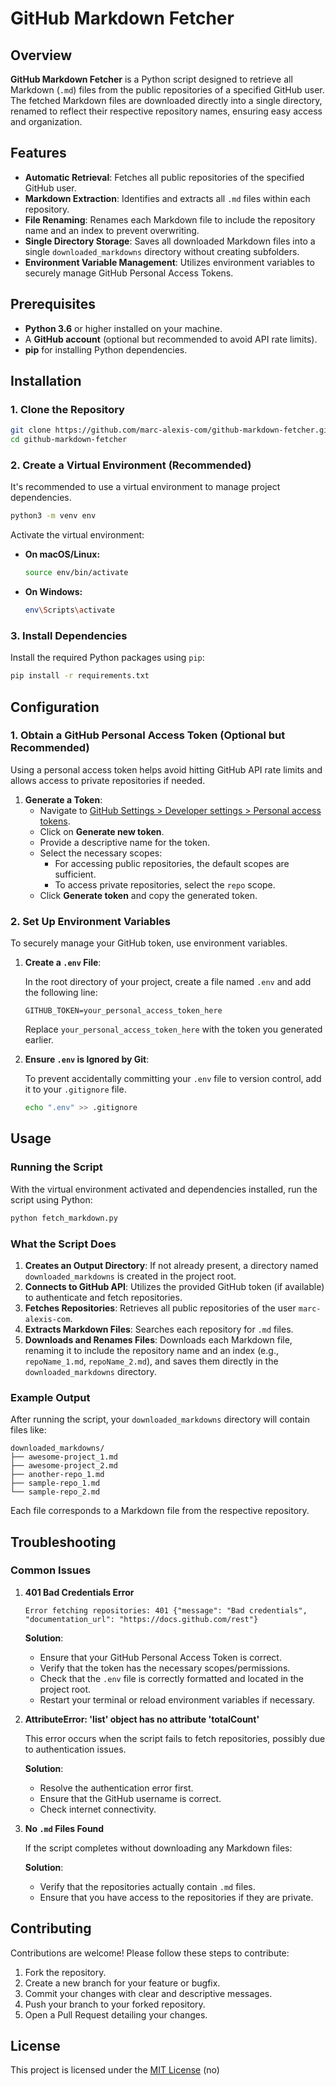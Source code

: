 # GitHub Markdown Fetcher

## Overview

**GitHub Markdown Fetcher** is a Python script designed to retrieve all Markdown (`.md`) files from the public repositories of a specified GitHub user. The fetched Markdown files are downloaded directly into a single directory, renamed to reflect their respective repository names, ensuring easy access and organization.

## Features

- **Automatic Retrieval**: Fetches all public repositories of the specified GitHub user.
- **Markdown Extraction**: Identifies and extracts all `.md` files within each repository.
- **File Renaming**: Renames each Markdown file to include the repository name and an index to prevent overwriting.
- **Single Directory Storage**: Saves all downloaded Markdown files into a single `downloaded_markdowns` directory without creating subfolders.
- **Environment Variable Management**: Utilizes environment variables to securely manage GitHub Personal Access Tokens.

## Prerequisites

- **Python 3.6** or higher installed on your machine.
- A **GitHub account** (optional but recommended to avoid API rate limits).
- **pip** for installing Python dependencies.

## Installation

### 1. Clone the Repository

```bash
git clone https://github.com/marc-alexis-com/github-markdown-fetcher.git
cd github-markdown-fetcher
```

### 2. Create a Virtual Environment (Recommended)

It's recommended to use a virtual environment to manage project dependencies.

```bash
python3 -m venv env
```

Activate the virtual environment:

- **On macOS/Linux:**

    ```bash
    source env/bin/activate
    ```

- **On Windows:**

    ```bash
    env\Scripts\activate
    ```

### 3. Install Dependencies

Install the required Python packages using `pip`:

```bash
pip install -r requirements.txt
```

## Configuration

### 1. Obtain a GitHub Personal Access Token (Optional but Recommended)

Using a personal access token helps avoid hitting GitHub API rate limits and allows access to private repositories if needed.

1. **Generate a Token**:
    - Navigate to [GitHub Settings > Developer settings > Personal access tokens](https://github.com/settings/tokens).
    - Click on **Generate new token**.
    - Provide a descriptive name for the token.
    - Select the necessary scopes:
        - For accessing public repositories, the default scopes are sufficient.
        - To access private repositories, select the `repo` scope.
    - Click **Generate token** and copy the generated token.

### 2. Set Up Environment Variables

To securely manage your GitHub token, use environment variables.

1. **Create a `.env` File**:

    In the root directory of your project, create a file named `.env` and add the following line:

    ```env
    GITHUB_TOKEN=your_personal_access_token_here
    ```

    Replace `your_personal_access_token_here` with the token you generated earlier.

2. **Ensure `.env` is Ignored by Git**:

    To prevent accidentally committing your `.env` file to version control, add it to your `.gitignore` file.

    ```bash
    echo ".env" >> .gitignore
    ```

## Usage

### Running the Script

With the virtual environment activated and dependencies installed, run the script using Python:

```bash
python fetch_markdown.py
```

### What the Script Does

1. **Creates an Output Directory**: If not already present, a directory named `downloaded_markdowns` is created in the project root.
2. **Connects to GitHub API**: Utilizes the provided GitHub token (if available) to authenticate and fetch repositories.
3. **Fetches Repositories**: Retrieves all public repositories of the user `marc-alexis-com`.
4. **Extracts Markdown Files**: Searches each repository for `.md` files.
5. **Downloads and Renames Files**: Downloads each Markdown file, renaming it to include the repository name and an index (e.g., `repoName_1.md`, `repoName_2.md`), and saves them directly in the `downloaded_markdowns` directory.

### Example Output

After running the script, your `downloaded_markdowns` directory will contain files like:

```
downloaded_markdowns/
├── awesome-project_1.md
├── awesome-project_2.md
├── another-repo_1.md
├── sample-repo_1.md
└── sample-repo_2.md
```

Each file corresponds to a Markdown file from the respective repository.

## Troubleshooting

### Common Issues

1. **401 Bad Credentials Error**

    ```
    Error fetching repositories: 401 {"message": "Bad credentials", "documentation_url": "https://docs.github.com/rest"}
    ```

    **Solution**:
    - Ensure that your GitHub Personal Access Token is correct.
    - Verify that the token has the necessary scopes/permissions.
    - Check that the `.env` file is correctly formatted and located in the project root.
    - Restart your terminal or reload environment variables if necessary.

2. **AttributeError: 'list' object has no attribute 'totalCount'**

    This error occurs when the script fails to fetch repositories, possibly due to authentication issues.

    **Solution**:
    - Resolve the authentication error first.
    - Ensure that the GitHub username is correct.
    - Check internet connectivity.

3. **No `.md` Files Found**

    If the script completes without downloading any Markdown files:

    **Solution**:
    - Verify that the repositories actually contain `.md` files.
    - Ensure that you have access to the repositories if they are private.

## Contributing

Contributions are welcome! Please follow these steps to contribute:

1. Fork the repository.
2. Create a new branch for your feature or bugfix.
3. Commit your changes with clear and descriptive messages.
4. Push your branch to your forked repository.
5. Open a Pull Request detailing your changes.

## License

This project is licensed under the [MIT License](LICENSE) (no)
